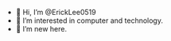 - 👋 Hi, I’m @ErickLee0519
- 👀 I’m interested in computer and technology.
- 🌱 I’m new here.
<!---
ErickLee0519/ErickLee0519 is a ✨ special ✨ repository because its `README.md` (this file) appears on your GitHub profile.
You can click the Preview link to take a look at your changes.
--->
